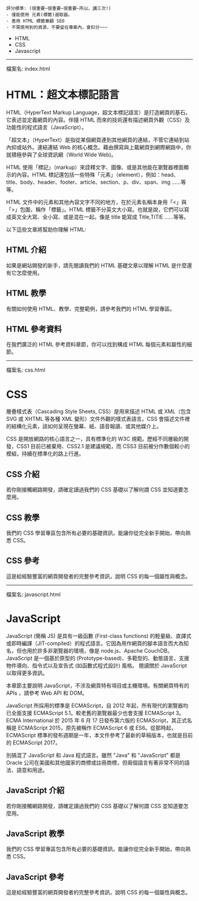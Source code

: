```
評分標準: (很重要~很重要~很重要~所以，講三次!)
- 僅能使用 元素(標籤)選取器。
- 善用 HTML 標籤兼顧 SEO
- 不需使用到的資源，不要留在專案內，會扣分~~~
```


- HTML
- CSS
- Javascript

---
檔案名: index.html

# HTML：超文本標記語言

HTML（HyperText Markup Language，超文本標記語言）是打造網頁的基石。它表述並定義網頁的內容。伴隨 HTML 而來的技術還有描述網頁外觀（CSS）及功能性的程式語言（JavaScript）。

「超文本」（HyperText）是指從某個網頁連到其他網頁的連結，不管它連結到站內抑或站外。連結連結 Web 的核心概念。藉由撰寫與上載網頁到網際網路中，你就積極參與了全球資訊網（World Wide Web)。

HTML 使用「標記」（markup）來詮釋文字、圖像、或是其他能在瀏覽器裡面顯示的內容。HTML 標記還包括一些特殊「元素」（element），例如：head、title、body、header、footer、article、section、p、div、span、img ……等等。

HTML 文件中的元素和其他內容文字不同的地方，在於元素名稱本身用「<」與「>」包圍，稱作「標籤」。HTML 標籤不分英文大小寫。也就是說，它們可以寫成英文全大寫、全小寫、或是混在一起。像是 title 能寫成 Title,TiTlE ……等等。

以下這些文章將幫助你理解 HTML:

## HTML 介紹

如果是網站開發的新手，請先閱讀我們的 HTML 基礎文章以理解 HTML 是什麼還有它怎麼使用。

## HTML 教學

有關如何使用 HTML、教學、完整範例，請參考我們的 HTML 學習專區。

## HTML 參考資料

在我們廣泛的 HTML 參考資料章節，你可以找到構成 HTML 每個元素和屬性的細節。

---

檔案名: css.html

# CSS

層疊樣式表（Cascading Style Sheets, CSS）是用來描述 HTML 或 XML（包含 SVG 或 XHTML 等各種 XML 變形）文件外觀的樣式表語言。CSS 會描述文件裡的結構化元素，該如何呈現在螢幕、紙、語音報讀、或其他媒介上。

CSS 是開放網路的核心語言之一，具有標準化的 W3C 規範。歷經不同層級的開發，CSS1 目前已被棄用、CSS2.1 是建議規範，而 CSS3 目前被分作數個較小的模組，持續在標準化的路上行進。

## CSS 介紹

若你剛接觸網路開發，請確定讀過我們的 CSS 基礎以了解何謂 CSS 並知道要怎麼用。

## CSS 教學

我們的 CSS 學習專區包含所有必要的基礎資訊，能讓你從完全新手開始，帶向熟悉 CSS。

## CSS 參考

這是給經驗豐富的網頁開發者的完整參考資訊，說明 CSS 的每一個屬性與概念。

---

檔案名: javascript.html

# JavaScript

JavaScript (簡稱 JS) 是具有一級函數 (First-class functions) 的輕量級、直譯式或即時編譯（JIT-compiled）的程式語言。它因為用作網頁的腳本語言而大為知名，但也用於許多非瀏覽器的環境，像是 node.js、Apache CouchDB。JavaScript 是一個基於原型的 (Prototype-based)、多範型的、動態語言，支援物件導向、指令式以及宣告式 (如函數式程式設計) 風格。 閱讀關於 JavaScript 以取得更多資訊。

本章節主要說明 JavaScript，不涉及網頁特有項目或主機環境。有關網頁特有的 APIs ，請參考 Web API 和 DOM。

JavaScript 所採用的標準是 ECMAScript，自 2012 年起，所有現代的瀏覽器均已全面支援 ECMAScript 5.1。較老舊的瀏覽器最少也會支援 ECMAScript 3。ECMA International 於 2015 年 6 月 17 日發布第六版的 ECMAScript，其正式名稱是 ECMAScript 2015，原先被稱作 ECMAScript 6 或 ES6。從那時起， ECMAScript 標準的發布週期是一年，本文件參考了最新的草稿版本，也就是目前的 ECMAScript 2017。

別搞混了 JavaScript 和 Java 程式語言。雖然 "Java" 和 "JavaScript" 都是 Oracle 公司在美國和其他國家的商標或註冊商標，但兩個語言有著非常不同的語法、語意和用途。

## JavaScript 介紹

若你剛接觸網路開發，請確定讀過我們的 CSS 基礎以了解何謂 CSS 並知道要怎麼用。

## JavaScript 教學

我們的 CSS 學習專區包含所有必要的基礎資訊，能讓你從完全新手開始，帶向熟悉 CSS。

## JavaScript 參考

這是給經驗豐富的網頁開發者的完整參考資訊，說明 CSS 的每一個屬性與概念。